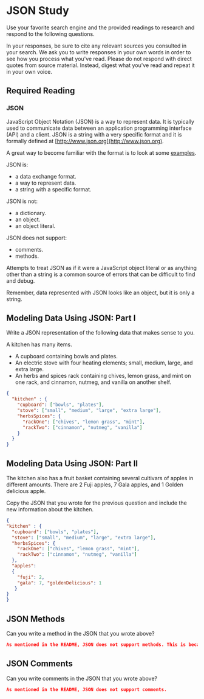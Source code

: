 # JSON Study

Use your favorite search engine and the provided readings to research and
respond to the following questions.

In your responses, be sure to cite any relevant sources you consulted in your
search. We ask you to write responses in your own words in order to see how you
process what you've read. Please do not respond with direct quotes from source
material. Instead, digest what you've read and repeat it in your own voice.

## Required Reading

### JSON

JavaScript Object Notation (JSON) is a way to represent data. It is typically used to communicate data
between an application programming interface (API) and a client. JSON is a string with a very specific format and it is formally defined at [http://www.json.org](http://www.json.org).

A great way to become familiar with the format is to look at some [examples](http://www.json.org/example.html).

JSON is:
-   a data exchange format.
-   a way to represent data.
-   a string with a specific format.

JSON is not:
-   a dictionary.
-   an object.
-   an object literal.

JSON does not support:
-   comments.
-   methods.

Attempts to treat JSON as if it were a JavaScript object literal or as anything
other than a string is a common source of errors that can be difficult to find
and debug.

Remember, data represented with JSON looks like an object, but it is only a
string.

## Modeling Data Using JSON: Part I

Write a JSON representation of the following data that makes sense to you.

A kitchen has many items.
-   A cupboard containing bowls and plates.
-   An electric stove with four heating elements; small, medium, large, and
    extra large.
-   An herbs and spices rack containing chives, lemon grass, and mint on one
    rack, and cinnamon, nutmeg, and vanilla on another shelf.

```json
{
  "kitchen" : {
    "cupboard": ["bowls", "plates"],
    "stove": ["small", "medium", "large", "extra large"],
    "herbsSpices": {
      "rackOne": ["chives", "lemon grass", "mint"],
      "rackTwo": ["cinnamon", "nutmeg", "vanilla"]
    }
  }
}
```

## Modeling Data Using JSON: Part II

The kitchen also has a fruit basket containing several cultivars of apples in
different amounts. There are 2 Fuji apples, 7 Gala apples, and 1 Golden
delicious apple.

Copy the JSON that you wrote for the previous question and include the new information about the kitchen.

```json
{
"kitchen" : {
  "cupboard": ["bowls", "plates"],
  "stove": ["small", "medium", "large", "extra large"],
  "herbsSpices": {
    "rackOne": ["chives", "lemon grass", "mint"],
    "rackTwo": ["cinnamon", "nutmeg", "vanilla"]
  },
  "apples":
  {
    "fuji": 2,
    "gala": 7, "goldenDelicious": 1
   }
}
}
```

## JSON Methods

Can you write a method in the JSON that you wrote above?

```json
As mentioned in the README, JSON does not support methods. This is because JSON is a tool for exchanging data between different programs. It cannot be called or constructed.
```

## JSON Comments

Can you write comments in the JSON that you wrote above?

```json
As mentioned in the README, JSON does not support comments.
```
